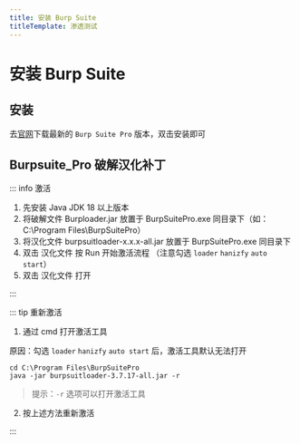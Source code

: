 ```yaml
---
title: 安装 Burp Suite
titleTemplate: 渗透测试
---
```


# 安装 Burp Suite

## 安装

去[官网](https://portswigger.net/burp/releases#professional)下载最新的 `Burp Suite Pro` 版本，双击安装即可

## Burpsuite_Pro 破解汉化补丁

::: info 激活

1. 先安装 Java JDK 18 以上版本
2. 将破解文件 Burploader.jar 放置于 BurpSuitePro.exe 同目录下（如：C:\Program Files\BurpSuitePro）
3. 将汉化文件 burpsuitloader-x.x.x-all.jar 放置于 BurpSuitePro.exe 同目录下
4. 双击 汉化文件 按 Run 开始激活流程 （注意勾选 `loader` `hanizfy` `auto start`）
5. 双击 汉化文件 打开

:::

::: tip 重新激活

1. 通过 cmd 打开激活工具

原因：勾选 `loader` `hanizfy` `auto start` 后，激活工具默认无法打开

```batch
cd C:\Program Files\BurpSuitePro
java -jar burpsuitloader-3.7.17-all.jar -r
```

> 提示：`-r` 选项可以打开激活工具

2. 按上述方法重新激活

:::

